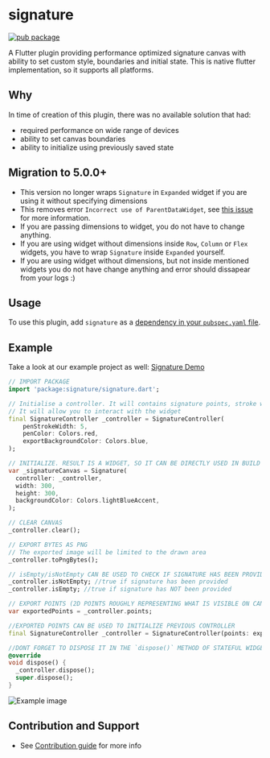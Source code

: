 # signature

[![pub package](https://img.shields.io/pub/v/signature.svg)](https://pub.dartlang.org/packages/signature)

A Flutter plugin providing performance optimized signature canvas with ability
to set custom style, boundaries and initial state. This is native flutter
implementation, so it supports all platforms.

## Why

In time of creation of this plugin, there was no available solution that had:

- required performance on wide range of devices
- ability to set canvas boundaries
- ability to initialize using previously saved state

## Migration to 5.0.0+

- This version no longer wraps `Signature` in `Expanded` widget if you are using
  it without specifying dimensions
- This removes error `Incorrect use of ParentDataWidget`, see
  [this issue](https://github.com/4Q-s-r-o/signature/issues/49) for more
  information.
- If you are passing dimensions to widget, you do not have to change anything.
- If you are using widget without dimensions inside `Row`, `Column` or `Flex`
  widgets, you have to wrap `Signature` inside `Expanded` yourself.
- If you are using widget without dimensions, but not inside mentioned widgets
  you do not have change anything and error should dissapear from your logs :)

## Usage

To use this plugin, add `signature` as a
[dependency in your `pubspec.yaml` file](https://flutter.io/platform-plugins/).

## Example

Take a look at our example project as well: [Signature Demo](https://github.com/4Q-s-r-o/signature/tree/master/example)

```dart
// IMPORT PACKAGE
import 'package:signature/signature.dart';

// Initialise a controller. It will contains signature points, stroke width and pen color.
// It will allow you to interact with the widget
final SignatureController _controller = SignatureController(
    penStrokeWidth: 5,
    penColor: Colors.red,
    exportBackgroundColor: Colors.blue,
);

// INITIALIZE. RESULT IS A WIDGET, SO IT CAN BE DIRECTLY USED IN BUILD METHOD 
var _signatureCanvas = Signature(
  controller: _controller,
  width: 300,
  height: 300,
  backgroundColor: Colors.lightBlueAccent,
);

// CLEAR CANVAS
_controller.clear();

// EXPORT BYTES AS PNG
// The exported image will be limited to the drawn area
_controller.toPngBytes();

// isEmpty/isNotEmpty CAN BE USED TO CHECK IF SIGNATURE HAS BEEN PROVIDED
_controller.isNotEmpty; //true if signature has been provided
_controller.isEmpty; //true if signature has NOT been provided

// EXPORT POINTS (2D POINTS ROUGHLY REPRESENTING WHAT IS VISIBLE ON CANVAS)
var exportedPoints = _controller.points;

//EXPORTED POINTS CAN BE USED TO INITIALIZE PREVIOUS CONTROLLER
final SignatureController _controller = SignatureController(points: exportedPoints);

//DONT FORGET TO DISPOSE IT IN THE `dispose()` METHOD OF STATEFUL WIDGETS
@override
void dispose() {
  _controller.dispose();
  super.dispose();
}
```

![Example image](example.gif)

## Contribution and Support

- See [Contribution guide](CONTRIBUTING.md) for more info
